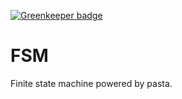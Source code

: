 
[![Greenkeeper badge](https://badges.greenkeeper.io/danwdart/fsm.svg)](https://greenkeeper.io/)

# FSM

Finite state machine powered by pasta.